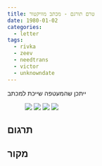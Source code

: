 ```yaml
---
title: טרם תורגם - מכתב מוויקטור
date: 1980-01-02
categories:
  - letter
tags:
  - rivka
  - zeev
  - needtrans
  - victor
  - unknowndate
---
```


ייתכן שהמעטפה שייכת למכתב

<figure class="half">
    <a  href="/pupko-papers/assets/images/1980-01-02-victor-1.jpg">
    <img src="/pupko-papers/assets/images/1980-01-02-victor-1.jpg"></a>
    <a  href="/pupko-papers/assets/images/1980-01-02-victor-2.jpg">
    <img src="/pupko-papers/assets/images/1980-01-02-victor-2.jpg"></a>
    <a  href="/pupko-papers/assets/images/1980-01-02-victor-3.jpg">
    <img src="/pupko-papers/assets/images/1980-01-02-victor-3.jpg"></a>
    <a  href="/pupko-papers/assets/images/1988-05-05-unknown-4.jpg">
    <img src="/pupko-papers/assets/images/1988-05-05-unknown-4.jpg"></a>
</figure>

## תרגום

## מקור
